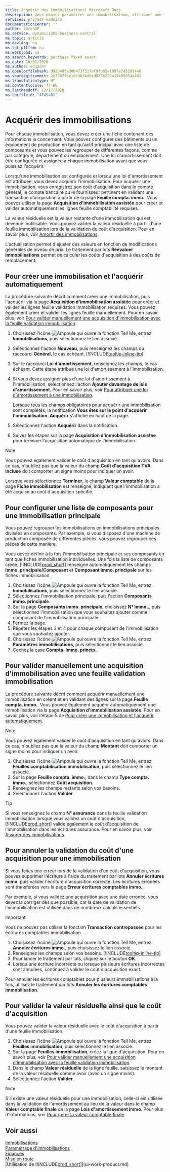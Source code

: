```yaml
---
title: Acquérir des immobilisations| Microsoft Docs
description: Vous pouvez paramétrer une immobilisation, attribuer une loi d'amortissement et enregistrer le coût d'acquisition de l'immobilisation.
services: project-madeira
documentationcenter: ''
author: SorenGP
ms.service: dynamics365-business-central
ms.topic: article
ms.devlang: na
ms.tgt_pltfrm: na
ms.workload: na
ms.search.keywords: purchase fixed asset
ms.date: 10/01/2020
ms.author: edupont
ms.openlocfilehash: d92b4d5ad8b473f517af9fba5e1097e2452d1446
ms.sourcegitcommit: 2e7307fbe1eb3b34d0ad9356226a19409054a402
ms.translationtype: HT
ms.contentlocale: fr-BE
ms.lasthandoff: 12/17/2020
ms.locfileid: "4749481"
---
```

# <a name="acquire-fixed-assets"></a>Acquérir des immobilisations
Pour chaque immobilisation, vous devez créer une fiche contenant des informations la concernant. Vous pouvez configurer des bâtiments ou un équipement de production en tant qu'actif principal avec une liste de composants et vous pouvez les regrouper de différentes façons, comme par catégorie, département ou emplacement. Une loi d'amortissement doit être configurée et assignée à chaque immobilisation avant que vous puissiez l'acquérir.

Lorsqu'une immobilisation est configurée et lorsqu'une loi d'amortissement est attribuée, vous devez acquérir l'immobilisation. Pour acquérir une immobilisation, vous enregistrez son coût d'acquisition dans le compte général, le compte bancaire ou le fournisseur pertinent en validant une transaction d'acquisition à partir de la page **Feuille compta. immo.**. Vous pouvez utiliser la page **Acquisition d'immobilisation assistée** pour créer et valider automatiquement les lignes feuille comptabilité requises.

La valeur résiduelle est la valeur restante d'une immobilisation qui est devenue inutilisable. Vous pouvez valider la valeur résiduelle à partir d'une feuille immobilisation lors de la validation du coût d'acquisition. Pour en savoir plus, voir [Amortir des immobilisations](fa-how-depreciate-amortize.md).

L'actualisation permet d'ajuster des valeurs en fonction de modifications générales de niveau de prix. Le traitement par lots **Réévaluer immobilisations** permet de calculer les coûts d'acquisition à des coûts de remplacement.

## <a name="to-create-a-fixed-asset-and-acquire-it-automatically"></a>Pour créer une immobilisation et l'acquérir automatiquement
La procédure suivante décrit comment créer une immobilisation, puis l'acquérir via la page **Acquisition d'immobilisation assistée** pour créer et valider les lignes feuille validation immobilisation requises. Vous pouvez également créer et valider les lignes feuille manuellement. Pour en savoir plus, voir [Pour valider manuellement une acquisition d'immobilisation avec la feuille validation immobilisation](fa-how-acquire.md#to-post-a-fixed-asset-acquisition-manually-with-the-fixed-asset-gl-journal).

1. Choisissez l'icône ![Ampoule qui ouvre la fonction Tell Me](media/ui-search/search_small.png "Dites-moi ce que vous voulez faire"), entrez **Immobilisations**, puis sélectionnez le lien associé.  
2. Sélectionnez l'action **Nouveau**, puis renseignez les champs du raccourci **Général**, le cas échéant. [!INCLUDE[tooltip-inline-tip](includes/tooltip-inline-tip_md.md)]
3. Sur le raccourci **Loi d'amortissement**, renseignez les champs, le cas échéant. Cette étape attribue une loi d'amortissement à l'immobilisation.  
4. Si vous devez assigner plus d'une loi d'amortissement à l'immobilisation, sélectionnez l'action **Ajouter davantage de lois d'amortissement**. Pour en savoir plus, voir [Pour attribuer une loi d'amortissement à une immobilisation](fa-how-setup-depreciation.md#to-assign-a-depreciation-book-to-a-fixed-asset).

    Lorsque tous les champs obligatoires pour acquérir une immobilisation sont complétés, la notification **Vous êtes sur le point d'acquérir l'immobilisation. Acquérir** s'affiche en haut de la page.
5. Sélectionnez l'action **Acquérir** dans la notification.
6. Suivez les étapes sur la page **Acquisition d'immobilisation assistée** pour terminer l'acquisition automatique de l'immobilisation.

> [!NOTE]  
>   Vous pouvez également valider le coût d'acquisition en tant qu'avoirs. Dans ce cas, n'oubliez pas que la valeur du champ **Coût d'acquisition TVA incluse** doit comporter un signe moins pour indiquer un avoir.

Lorsque vous sélectionnez **Terminer**, le champ **Valeur comptable** de la page **Fiche immobilisation** est renseigné, indiquant que l'immobilisation a été acquise au coût d'acquisition spécifié.  

## <a name="to-set-up-a-component-list-for-a-main-asset"></a>Pour configurer une liste de composants pour une immobilisation principale
Vous pouvez regrouper les immobilisations en immobilisations principales divisées en composants. Par exemple, si vous disposez d'une machine de production composée de différentes pièces, vous pouvez regrouper ces pièces de cette manière.  

Vous devez définir à la fois l'immobilisation principale et ses composants en tant que fiches immobilisation individuelles. Une fois la liste de composants créée, [!INCLUDE[prod_short](includes/prod_short.md)] renseigne automatiquement les champs **Immo. principale/Composant** et **Composant immo. principale** sur les fiches immobilisation.

1. Choisissez l'icône ![Ampoule qui ouvre la fonction Tell Me](media/ui-search/search_small.png "Dites-moi ce que vous voulez faire"), entrez **Immobilisations**, puis sélectionnez le lien associé.
2. Sélectionnez l'immobilisation principale, puis l'action **Composants immo. principale**.
3. Sur la page **Composants immo. principale**, choisissez **N° immo.**., puis sélectionnez l'immobilisation que vous souhaitez ajouter comme composant de l'immobilisation principale.
4. Fermez la page.
5. Répétez les étapes 3 et 4 pour chaque composant de l'immobilisation que vous souhaitez ajouter.
6. Choisissez l'icône ![Ampoule qui ouvre la fonction Tell Me](media/ui-search/search_small.png "Dites-moi ce que vous voulez faire"), entrez **Paramètres immobilisations**, puis sélectionnez le lien associé.
7. Cochez la case **Compta. immo. princip.**.

## <a name="to-post-a-fixed-asset-acquisition-manually-with-the-fixed-asset-gl-journal"></a>Pour valider manuellement une acquisition d'immobilisation avec une feuille validation immobilisation
La procédure suivante décrit comment acquérir manuellement une immobilisation en créant et en validant des lignes sur la page **Feuille compta. immo.**. Vous pouvez également acquérir automatiquement une immobilisation via la page **Acquisition d'immobilisation assistée**. Pour en savoir plus, voir l'étape 5 de [Pour créer une immobilisation et l'acquérir automatiquement](fa-how-acquire.md#to-create-a-fixed-asset-and-acquire-it-automatically).

> [!NOTE]  
>   Vous pouvez également valider le coût d'acquisition en tant qu'avoirs. Dans ce cas, n'oubliez pas que la valeur du champ **Montant** doit comporter un signe moins pour indiquer un avoir.

1. Choisissez l'icône ![Ampoule qui ouvre la fonction Tell Me](media/ui-search/search_small.png "Dites-moi ce que vous voulez faire"), entrez **Feuilles comptabilisation immobilisation**, puis sélectionnez le lien associé.
2. Sur la page **Feuille compta. immo.**, dans le champ **Type compta. immo.**, sélectionnez **Coût acquisition**.
3. Renseignez les champs restants selon vos besoins.
4. Sélectionnez l'action **Valider**.  

> [!TIP]  
>   Si vous renseignez le champ **N° assurance** dans la feuille validation immobilisation lorsque vous validez un coût d'acquisition, [!INCLUDE[prod_short](includes/prod_short.md)] valide également le coût d'acquisition de l'immobilisation dans les écritures assurance. Pour en savoir plus, voir [Assurer des immobilisations](fa-how-insure.md).

## <a name="to-cancel-an-acquisition-cost-posting-for-one-fixed-asset"></a>Pour annuler la validation du coût d'une acquisition pour une immobilisation
Si vous faites une erreur lors de la validation d'un coût d'acquisition, vous pouvez supprimer l'écriture à l'aide du traitement par lots **Annuler écritures immo**, puis valider l'écriture d'acquisition correcte. Les écritures erronées sont transférées vers la page **Erreur écritures comptables immo.**.

Par exemple, si vous validez une acquisition avec une date erronée, vous devez la corriger dès que possible, car la date de validation de l'immobilisation est utilisée dans de nombreux calculs essentiels.

> [!IMPORTANT]  
>   Vous ne pouvez pas utiliser la fonction **Transaction contrepassée** pour les écritures comptables immobilisation.

1. Choisissez l'icône ![Ampoule qui ouvre la fonction Tell Me](media/ui-search/search_small.png "Dites-moi ce que vous voulez faire"), entrez **Annuler écritures immo.**, puis choisissez le lien associé.
2. Renseignez les champs selon vos besoins. [!INCLUDE[tooltip-inline-tip](includes/tooltip-inline-tip_md.md)]
3. Pour lancer le traitement par lots, cliquez sur le bouton **OK**.
4. Lorsqu'une écriture incorrecte ou lorsque plusieurs écritures incorrectes sont annulées, continuez à valider le coût d'acquisition exact.

Pour annuler les écritures comptables pour plusieurs immobilisations à la fois, utilisez le traitement par lots **Annuler les écritures comptables immobilisation**.

## <a name="to-post-the-salvage-value-together-with-the-acquisition-cost"></a>Pour valider la valeur résiduelle ainsi que le coût d'acquisition
Vous pouvez valider la valeur résiduelle avec le coût d'acquisition à partir d'une feuille immobilisation.

1. Choisissez l'icône ![Ampoule qui ouvre la fonction Tell Me](media/ui-search/search_small.png "Dites-moi ce que vous voulez faire"), entrez **Feuilles immobilisation**, puis sélectionnez le lien associé.
2. Sur la page **Feuilles immobilisation**, créez la ligne d'acquisition. Pour en savoir plus, voir [Pour valider manuellement une acquisition d'immobilisation avec la feuille validation immobilisation](fa-how-acquire.md#to-post-a-fixed-asset-acquisition-manually-with-the-fixed-asset-gl-journal).
3. Dans le champ **Valeur résiduelle** de la ligne feuille, saisissez le montant de la valeur résiduelle comme avoir (avec un signe moins).
4. Sélectionnez l'action **Valider**.

> [!NOTE]
> S'il existe une valeur résiduelle pour une immobilisation, celle-ci est utilisée dans la validation de l'amortissement au lieu de la valeur dans le champ **Valeur comptable finale** de la page **Lois d'amortissement immo**. Pour plus d'informations, voir [Pour gérer la valeur comptable finale](fa-how-depreciate-amortize.md#to-manage-the-ending-book-value).

## <a name="see-also"></a>Voir aussi
[Immobilisations](fa-manage.md)  
[Paramétrage d'immobilisations](fa-setup.md)  
[Finances](finance.md)  
[Mise en route](product-get-started.md)  
[Utilisation de [!INCLUDE[prod_short](includes/prod_short.md)]](ui-work-product.md)
